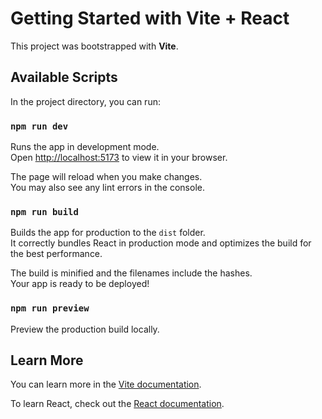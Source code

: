 # Getting Started with Vite + React

This project was bootstrapped with **Vite**.

## Available Scripts

In the project directory, you can run:

### `npm run dev`

Runs the app in development mode.  
Open [http://localhost:5173](http://localhost:5173) to view it in your browser.

The page will reload when you make changes.  
You may also see any lint errors in the console.

### `npm run build`

Builds the app for production to the `dist` folder.  
It correctly bundles React in production mode and optimizes the build for the best performance.

The build is minified and the filenames include the hashes.  
Your app is ready to be deployed!

### `npm run preview`

Preview the production build locally.

## Learn More

You can learn more in the [Vite documentation](https://vitejs.dev/).

To learn React, check out the [React documentation](https://reactjs.org/docs/getting-started.html).
